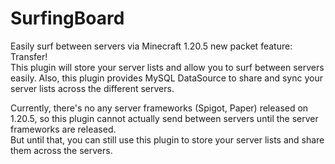 # SurfingBoard
Easily surf between servers via Minecraft 1.20.5 new packet feature: Transfer!  
This plugin will store your server lists and allow you to surf between servers easily. 
Also, this plugin provides MySQL DataSource to share and sync your server lists across the different servers.

Currently, there's no any server frameworks (Spigot, Paper) released on 1.20.5, 
so this plugin cannot actually send between servers until the server frameworks are released.  
But until that, you can still use this plugin to store your server lists and share them across the servers.
